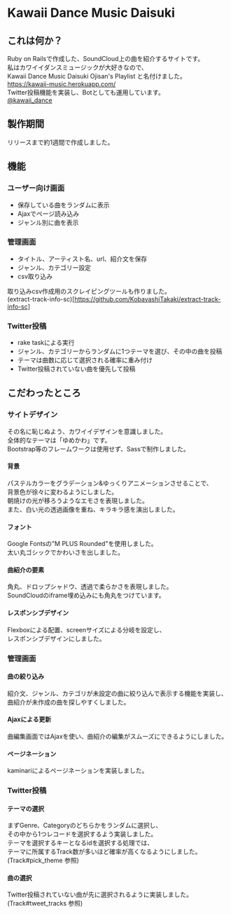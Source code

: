 # Kawaii Dance Music Daisuki

## これは何か？
Ruby on Railsで作成した、SoundCloud上の曲を紹介するサイトです。  
私はカワイイダンスミュージックが大好きなので、  
Kawaii Dance Music Daisuki Ojisan's Playlist と名付けました。  
https://kawaii-music.herokuapp.com/  
Twitter投稿機能を実装し、Botとしても運用しています。  
[@kawaii_dance](https://twitter.com/kawaii_dance)

## 製作期間
リリースまで約1週間で作成しました。

## 機能
### ユーザー向け画面
- 保存している曲をランダムに表示
- Ajaxでページ読み込み
- ジャンル別に曲を表示

### 管理画面
- タイトル、アーティスト名、url、紹介文を保存
- ジャンル、カテゴリー設定
- csv取り込み

取り込みcsv作成用のスクレイピングツールも作りました。  
(extract-track-info-sc)[https://github.com/KobayashiTakaki/extract-track-info-sc]

### Twitter投稿
- rake taskによる実行
- ジャンル、カテゴリーからランダムに1つテーマを選び、その中の曲を投稿
- テーマは曲数に応じて選択される確率に重み付け
- Twitter投稿されていない曲を優先して投稿

## こだわったところ
### サイトデザイン
その名に恥じぬよう、カワイイデザインを意識しました。  
全体的なテーマは「ゆめかわ」です。  
Bootstrap等のフレームワークは使用せず、Sassで制作しました。

#### 背景
パステルカラーをグラデーション&ゆっくりアニメーションさせることで、  
背景色が徐々に変わるようにしました。  
朝焼けの光が移ろうようなエモさを表現しました。  
また、白い光の透過画像を重ね、キラキラ感を演出しました。

#### フォント
Google Fontsの"M PLUS Rounded"を使用しました。  
太い丸ゴシックでかわいさを出しました。

#### 曲紹介の要素
角丸、ドロップシャドウ、透過で柔らかさを表現しました。  
SoundCloudのiframe埋め込みにも角丸をつけています。

#### レスポンシブデザイン
Flexboxによる配置、screenサイズによる分岐を設定し、  
レスポンシブデザインにしました。

### 管理画面
#### 曲の絞り込み
紹介文、ジャンル、カテゴリが未設定の曲に絞り込んで表示する機能を実装し、  
曲紹介が未作成の曲を探しやすくしました。

#### Ajaxによる更新
曲編集画面ではAjaxを使い、曲紹介の編集がスムーズにできるようにしました。

#### ページネーション
kaminariによるページネーションを実装しました。

### Twitter投稿
#### テーマの選択
まずGenre、Categoryのどちらかをランダムに選択し、  
その中から1つレコードを選択するよう実装しました。  
テーマを選択するキーとなるidを選択する処理では、  
テーマに所属するTrack数が多いほど確率が高くなるようにしました。  
(Track#pick_theme 参照)

#### 曲の選択
Twitter投稿されていない曲が先に選択されるように実装しました。  
(Track#tweet_tracks 参照)
